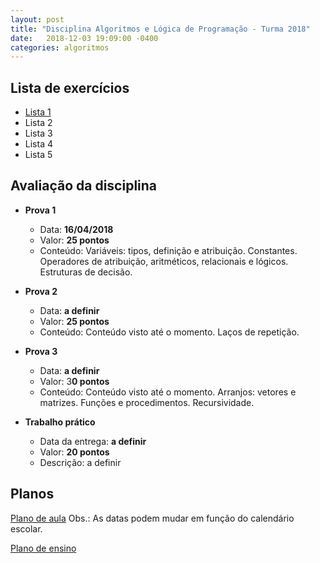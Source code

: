 ```yaml
---
layout: post
title: "Disciplina Algoritmos e Lógica de Programação - Turma 2018"
date:   2018-12-03 19:09:00 -0400
categories: algoritmos
---
```


## Lista de exercícios
* [Lista 1](https://github.com/marcoinf/marcoinf.github.io/raw/master/downloads/algoritmos/lista-1.pdf)
* Lista 2
* Lista 3
* Lista 4
* Lista 5

## Avaliação da disciplina

- **Prova 1**
  - Data: **16/04/2018**
  - Valor: **25 pontos**
  - Conteúdo: Variáveis: tipos, definição e atribuição. Constantes. Operadores de atribuição, aritméticos, relacionais e lógicos. Estruturas de decisão.
  
- **Prova 2**
  - Data: **a definir**
  - Valor: **25 pontos**
  - Conteúdo: Conteúdo visto até o momento. Laços de repetição.
  
- **Prova 3**
  - Data: **a definir**
  - Valor: 3**0 pontos**
  - Conteúdo: Conteúdo visto até o momento. Arranjos: vetores e matrizes. Funções e procedimentos. Recursividade.
  
- **Trabalho prático**
  - Data da entrega: **a definir**
  - Valor: **20 pontos**
  - Descrição: a definir

## Planos
[Plano de aula](https://docs.google.com/spreadsheets/d/164lmjU63DAGTboSR4n-ktQv8ZjIHVNnaY3RAg2m2ksc/edit?usp=sharing)
Obs.: As datas podem mudar em função do calendário escolar.

[Plano de ensino]()
